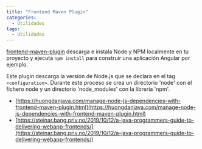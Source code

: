 ```yaml
---
title: "Frontend Maven Plugin"
categories:
  - Utilidades
tags:
  - Utilidades
---
```


[frontend-maven-plugin](https://github.com/eirslett/frontend-maven-plugin) descarga e instala Node y NPM localmente en tu proyecto y ejecuta `npm install` para construir una aplicación Angular por ejemplo.

Este plugin descarga la versión de Node.js que se declara en el tag `<configuration>`. Durante este proceso se crea un directorio 'node' con el fichero node y un directorio 'node_modules' con la librería 'npm'.

- [https://huongdanjava.com/manage-node-js-dependencies-with-frontend-maven-plugin.html](https://huongdanjava.com/manage-node-js-dependencies-with-frontend-maven-plugin.html)
- [https://steinar.bang.priv.no/2019/10/12/a-java-programmers-guide-to-delivering-webapp-frontends/](https://steinar.bang.priv.no/2019/10/12/a-java-programmers-guide-to-delivering-webapp-frontends/)